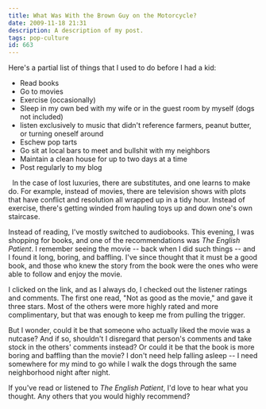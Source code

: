 ```yaml
---
title: What Was With the Brown Guy on the Motorcycle?
date: 2009-11-18 21:31
description: A description of my post.
tags: pop-culture
id: 663
---
```

Here's a partial list of things that I used to do before I had a kid:

<UL>
	<li>Read books</li>
	<li>Go to movies</li>
	<li>Exercise (occasionally)</li>
	<li>Sleep in my own bed with my wife or in the guest room by myself (dogs not included)
	</li><li>listen exclusively to music that didn't reference farmers, peanut butter, or turning oneself around</li>
	<li>Eschew pop tarts</li>
	<li>Go sit at local bars to meet and bullshit with my neighbors
	</li><li>Maintain a clean house for up to two days at a time</li>
	<li>Post regularly to my blog</li>
</UL>
<span class="spanEndPreview">&nbsp;</span>
In the case of lost luxuries, there are substitutes, and one learns to make do.  For example, instead of movies, there are television shows with plots that have conflict and resolution all wrapped up in a tidy hour.  Instead of exercise, there's getting winded from hauling toys up and down one's own staircase.

Instead of reading, I've mostly switched to audiobooks.  This evening, I was shopping for books, and one of the recommendations was <i>The English Patient</i>.  I remember seeing the movie -- back when I did such things -- and I found it long, boring, and baffling.  I've since thought that it must be a good book, and those who knew the story from the book were the ones who were able to follow and enjoy the movie.

I clicked on the link, and as I always do, I checked out the listener ratings and comments.  The first one read, "Not as good as the movie," and gave it three stars.  Most of the others were more highly rated and more complimentary, but that was enough to keep me from pulling the trigger.

But I wonder, could it be that someone who actually liked the movie was a nutcase?  And if so, shouldn't I disregard that person's comments and take stock in the others' comments instead?  Or could it be that the book is more boring and baffling than the movie?  I don't need help falling asleep -- I need somewhere for my mind to go while I walk the dogs through the same neighborhood night after night.

If you've read or listened to <i>The English Patient</i>, I'd love to hear what you thought.  Any others that you would highly recommend?